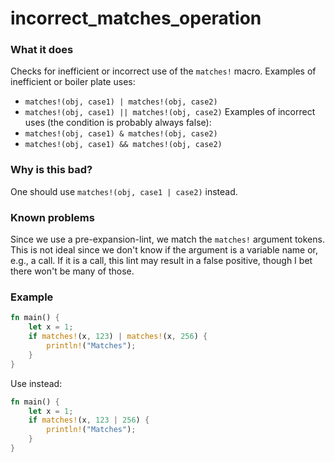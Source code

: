 # incorrect_matches_operation

### What it does
Checks for inefficient or incorrect use of the `matches!` macro.
Examples of inefficient or boiler plate uses:
- `matches!(obj, case1) | matches!(obj, case2)`
- `matches!(obj, case1) || matches!(obj, case2)`
Examples of incorrect uses (the condition is probably always false):
- `matches!(obj, case1) & matches!(obj, case2)`
- `matches!(obj, case1) && matches!(obj, case2)`

### Why is this bad?
One should use `matches!(obj, case1 | case2)` instead.

### Known problems
Since we use a pre-expansion-lint, we match the `matches!` argument tokens.
This is not ideal since we don't know if the argument is a variable name or, e.g.,
a call. If it is a call, this lint may result in a false positive, though I bet there won't
be many of those.


### Example
```rust
fn main() {
    let x = 1;
    if matches!(x, 123) | matches!(x, 256) {
        println!("Matches");
    }
}
```
Use instead:
```rust
fn main() {
    let x = 1;
    if matches!(x, 123 | 256) {
        println!("Matches");
    }
}
```
